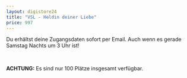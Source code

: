 ```yaml
---
layout: digistore24
title: "VSL - Heldin deiner Liebe"
price: 997
---
```

<p>Du erh&#xE4;ltst deine Zugangsdaten sofort per Email. Auch wenn es gerade Samstag Nachts um 3 Uhr ist!</p>
<p>&#xA0;</p>
<p><strong>ACHTUNG:</strong> Es sind nur 100 Pl&#xE4;tze insgesamt verf&#xFC;gbar.</p>